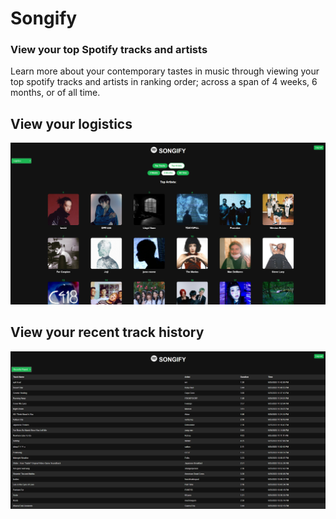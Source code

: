 # Songify
### View your top Spotify tracks and artists

Learn more about your contemporary tastes in music through viewing your top spotify tracks and artists in ranking order; across a span of 4 weeks, 6 months, or of all time.

## View your logistics
![plot](./src/media/snapshots/logistics.png)

## View your recent track history
![plot](./src/media/snapshots/recent.png)
